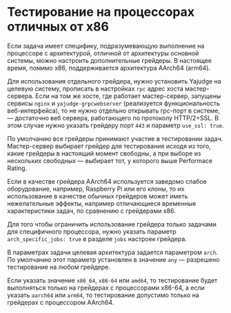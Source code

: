 # Тестирование на процессорах отличных от x86

Если задача имеет специфику, подразумевающую выполнение на процессоре с архитектурой, отличной от архитектуры
основной системы, можно настроить дополнительные грейдеры. В настоящее время, помимо x86, поддерживается архитектура
AArch64 (arm64). 

Для использования отдельного грейдера, нужно установить Yajudge на целевую систему, прописать в настройках `rpc` 
адрес хоста мастер-сервера. Если на том же хосте, где работает мастер-сервер, запущены сервисы `nginx`
и `yajudge-grpcwebserver` (реализуется функциональность веб-интерфейса), то не нужно отдельно открывать rpc-порт
в системе, — достаточно веб сервера, работающего по протоколу HTTP/2+SSL. В этом случае нужно указать грейдеру порт 
`443` и параметр `use_ssl: true`.

По умолчанию все грейдеры принимают участие в тестировании задач. Мастер-сервер выбирает грейдер для тестирования 
исходя из того, какие грейдеры в настоящий момент свободны, а при выборе из нескольких свободных — выбирает тот,
у которого выше Performace Rating.

Если в качестве грейдера AArch64 используется заведомо слабое оборудование, например, Raspberry Pi или его клоны,
то их использование в качестве обычных грейдеров может иметь нежелательные эффекты, например отличающиеся временные
характеристики задач, по сравнению с грейдерами x86. 

Для того чтобы ограничить использование грейдера только
задачами для специфичного процессора, нужно указать параметр `arch_specific_jobs: true` в разделе `jobs` настроек 
грейдера.

В параметрах задачи целевая архитектура задается параметром `arch`. По умолчанию этот параметр установлен в значение
`any` — разрешено тестирование на любом грейдере. 

Если указать значение `x86_64`, `x86-64` или `amd64`, 
то тестирование будет выполняться только на грейдерах с процессорами x86-64, а если указать `aarch64` или `arm64`,
то тестирование допустимо только на грейдерах с процессором AArch64.
